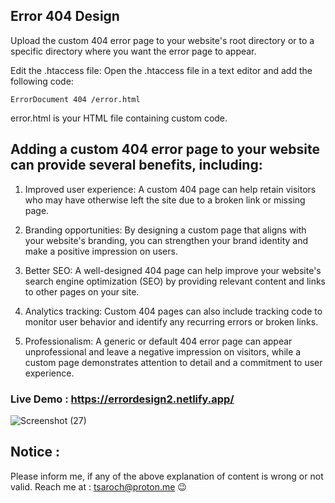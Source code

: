 ## Error 404 Design ##
Upload the custom 404 error page to your website's root directory or to a specific directory where you want the error page to appear.

Edit the .htaccess file: Open the .htaccess file in a text editor and add the following code:

```
ErrorDocument 404 /error.html
```
error.html is your HTML file containing custom code.

## Adding a custom 404 error page to your website can provide several benefits, including: ##

1. Improved user experience: A custom 404 page can help retain visitors who may have otherwise left the site due to a broken link or missing page.

2. Branding opportunities: By designing a custom page that aligns with your website's branding, you can strengthen your brand identity and make a positive impression on users.

3. Better SEO: A well-designed 404 page can help improve your website's search engine optimization (SEO) by providing relevant content and links to other pages on your site.

4. Analytics tracking: Custom 404 pages can also include tracking code to monitor user behavior and identify any recurring errors or broken links.

5. Professionalism: A generic or default 404 error page can appear unprofessional and leave a negative impression on visitors, while a custom page demonstrates attention to detail and a commitment to user experience.

### Live Demo : https://errordesign2.netlify.app/

![Screenshot (27)](https://user-images.githubusercontent.com/123083325/225816545-24798fe5-fbca-4f00-b41f-8473df33dd90.png)


## Notice : ##
 
Please inform me, if any of the above explanation of content is wrong or not valid.
Reach me at : tsaroch@proton.me
😉
